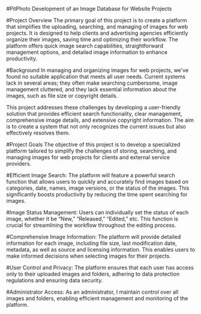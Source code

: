 #PitPhoto
Development of an Image Database for Website Projects

#Project Overview
The primary goal of this project is to create a platform that simplifies the uploading, searching, and managing of images for web projects. It is designed to help clients and advertising agencies efficiently organize their images, saving time and optimizing their workflow. The platform offers quick image search capabilities, straightforward management options, and detailed image information to enhance productivity.

#Background
In managing and organizing images for web projects, we've found no suitable application that meets all user needs. Current systems lack in several areas; they often make searching cumbersome, image management cluttered, and they lack essential information about the images, such as file size or copyright details.

This project addresses these challenges by developing a user-friendly solution that provides efficient search functionality, clear management, comprehensive image details, and extensive copyright information. The aim is to create a system that not only recognizes the current issues but also effectively resolves them.

#Project Goals
The objective of this project is to develop a specialized platform tailored to simplify the challenges of storing, searching, and managing images for web projects for clients and external service providers.

#Efficient Image Search: The platform will feature a powerful search function that allows users to quickly and accurately find images based on categories, date, names, image versions, or the status of the images. This significantly boosts productivity by reducing the time spent searching for images.

#Image Status Management: Users can individually set the status of each image, whether it be “New,” “Released,” “Edited,” etc. This function is crucial for streamlining the workflow throughout the editing process.

#Comprehensive Image Information: The platform will provide detailed information for each image, including file size, last modification date, metadata, as well as source and licensing information. This enables users to make informed decisions when selecting images for their projects.

#User Control and Privacy: The platform ensures that each user has access only to their uploaded images and folders, adhering to data protection regulations and ensuring data security.

#Administrator Access: As an administrator, I maintain control over all images and folders, enabling efficient management and monitoring of the platform.
